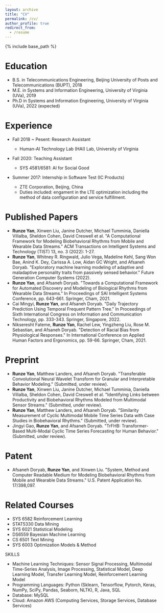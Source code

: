 ```yaml
---
layout: archive
title: "CV"
permalink: /cv/
author_profile: true
redirect_from:
  - /resume
---
```


{% include base_path %}

Education
======
* B.S. in Telecommunications Engineering, Beijing University of Posts and Telecommunications (BUPT), 2018
* M.E. in Systems and Information Engineering, University of Virginia (UVa), 2019
* Ph.D in Systems and Information Engineering, University of Virginia (UVa), 2022 (expected)

Experience
======
* Fall 2018 ~ Pesent: Research Assistant
  * Human-AI Technology Lab (HAI) Lab, University of Virginia

* Fall 2020: Teaching Assistant
  * SYS 4581/6581: AI for Social Good
  
* Summer 2017: Internship in Software Test (IC Products)
  * ZTE Corporation, Beijing, China
  * Duties included: engament in the LTE optimization including the method of data configuration and service fulfillment.


Published Papers
======
* **Runze Yan**, Xinwen Liu, Janine Dutcher, Michael Tumminia, Daniella Villalba, Sheldon Cohen, David Creswell et al. "A Computational Framework for Modeling Biobehavioral Rhythms from Mobile and Wearable Data Streams." ACM Transactions on Intelligent Systems and Technology (TIST) 13, no. 3 (2022): 1-27. 
* **Runze Yan**, Whitney R. Ringwald, Julio Vega, Madeline Kehl, Sang Won Bae, Anind K. Dey, Carissa A. Low, Aidan GC Wright, and Afsaneh Doryab. "Exploratory machine learning modeling of adaptive and maladaptive personality traits from passively sensed behavior." Future Generation Computer Systems (2022).
* **Runze Yan**, and Afsaneh Doryab. "Towards a Computational Framework for Automated Discovery and Modeling of Biological Rhythms from Wearable Data Streams." In Proceedings of SAI Intelligent Systems Conference, pp. 643-661. Springer, Cham, 2021. 
* Cai Mingyi, **Runze Yan**, and Afsaneh Doryab. "Daily Trajectory Prediction Using Temporal Frequent Pattern Tree." In Proceedings of Sixth International Congress on Information and Communication Technology, pp. 333-343. Springer, Singapore, 2022. 
* Nikseresht Fateme, **Runze Yan**, Rachel Lew, Yingzheng Liu, Rose M. Sebastian, and Afsaneh Doryab. "Detection of Racial Bias from Physiological Responses." In International Conference on Applied Human Factors and Ergonomics, pp. 59-66. Springer, Cham, 2021. 


Preprint
======
* **Runze Yan**, Matthew Landers, and Afsaneh Doryab. "Transferable Convolutional Neural Wavelet Transform for Granular and Interpretable Behavior Modeling." (Submitted, under review). 
* **Runze Yan**, Xinwen Liu, Janine Dutcher, Michael Tumminia, Daniella Villalba, Sheldon Cohen, David Creswell et al. "Identifying Links between Productivity and Biobehavioral Rhythms Modeled from Multimodal Sensor Streams." (Submitted, under review).
* **Runze Yan**, Matthew Landers, and Afsaneh Doryab. "Similarity Measurement of Cyclic Multimodal Mobile Time Series Data with Case Studies in Biobehavioral Rhythms." (Submitted, under review).
* Jingyi Gao, **Runze Yan**, and Afsaneh Doryab. "TrFHB: Transformer-Based Multi-Modal Cyclic Time Series Forecasting for Human Behavior." (Submitted, under review).


Patent
======
* Afsaneh Doryab, **Runze Yan**, and Xinwen Liu. "System, Method and Computer Readable Medium for Modeling Biobehavioral Rhythms from Mobile and Wearable Data Streams." U.S. Patent Application No. 17/398,097.


Related Courses
======
* SYS 6582 Reinforcement Learning  
* STAT5330 Data Mining
* SYS 6021 Statistical Modeling
* DS6559 Bayesian Machine Learning
* CS 6501 Text Mining
* SYS 6003 Optimization Models & Method

SKILLS 
* Machine Learning Techniques: Sensor Signal Processing, Multimodal Time-Series Analysis, Image Processing, Statistical Model, Deep Learning Model, Transfer Learning Model, Reinforcement Learning Model
* Programming Languages: Python (Sklearn, Tensorflow, Pytorch, Keras, NumPy, SciPy, Pandas, Seaborn, NLTK), R, Java, SQL
* Database: MySQL
* Cloud: Amazon AWS (Computing Services, Storage Services, Database Services)



